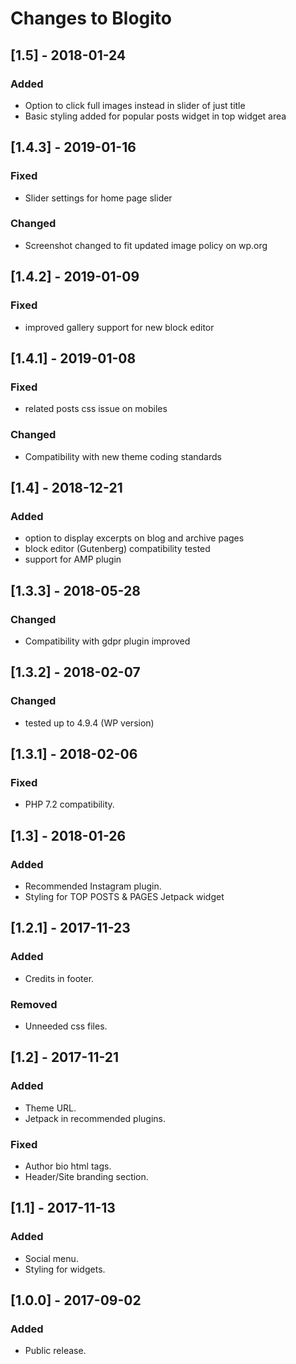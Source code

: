 # Changes to Blogito

## [1.5] - 2018-01-24

### Added
- Option to click full images instead in slider of just title
- Basic styling added for popular posts widget in top widget area

## [1.4.3] - 2019-01-16

### Fixed
- Slider settings for home page slider

### Changed
- Screenshot changed to fit updated image policy on wp.org

## [1.4.2] - 2019-01-09

### Fixed
- improved gallery support for new block editor

## [1.4.1] - 2019-01-08

### Fixed
- related posts css issue on mobiles

### Changed
- Compatibility with new theme coding standards

## [1.4] - 2018-12-21

### Added
- option to display excerpts on blog and archive pages
- block editor (Gutenberg) compatibility tested
- support for AMP plugin

## [1.3.3] - 2018-05-28

### Changed
- Compatibility with gdpr plugin improved

## [1.3.2] - 2018-02-07

### Changed
- tested up to 4.9.4 (WP version)

## [1.3.1] - 2018-02-06

### Fixed
- PHP 7.2 compatibility.

## [1.3] - 2018-01-26

### Added
- Recommended Instagram plugin.
- Styling for TOP POSTS & PAGES Jetpack widget

## [1.2.1] - 2017-11-23

### Added
- Credits in footer.
### Removed
- Unneeded css files.

## [1.2] - 2017-11-21

### Added
- Theme URL.
- Jetpack in recommended plugins.

### Fixed
- Author bio html tags.
- Header/Site branding section.

## [1.1] - 2017-11-13

### Added
- Social menu.
- Styling for widgets.


## [1.0.0] - 2017-09-02

### Added
- Public release.
